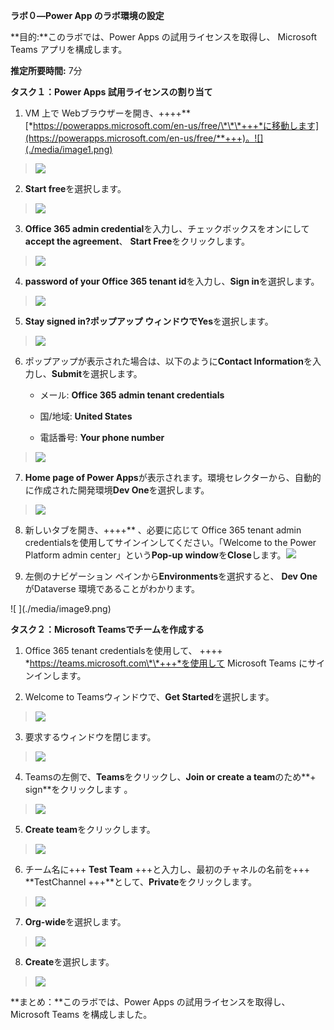 **ラボ０―Power App のラボ環境の設定**

**目的:**このラボでは、Power Apps の試用ライセンスを取得し、 Microsoft
Teams アプリを構成します。

**推定所要時間:** 7分

**タスク１：Power Apps 試用ライセンスの割り当て**

1.  VM 上で Webブラウザーを開き、++++\*\*
    [*https://powerapps.microsoft.com/en-us/free/\*\*\*+++*に移動します](https://powerapps.microsoft.com/en-us/free/**+++)。![](./media/image1.png)

> ![](./media/image1.png)

2.  **Start free**を選択します。

> ![](./media/image2.png)

3.  **Office 365 admin
    credential**を入力し、チェックボックスをオンにして**accept the
    agreement**、 **Start Free**をクリックします。

> ![](./media/image3.png)

4.  **password of your Office 365 tenant id**を入力し、**Sign
    in**を選択します。

> ![](./media/image4.png)

5.  **Stay signed in?**ポップアップ ウィンドウで**Yes**を選択します。

> ![](./media/image5.png)

6.  ポップアップが表示された場合は、以下のように**Contact
    Information**を入力し、**Submit**を選択します。

    - メール: **Office 365 admin tenant credentials**

    - 国/地域: **United States**

    - 電話番号: **Your phone number**

> ![](./media/image6.png)

7.  **Home page of Power
    Apps**が表示されます。環境セレクターから、自動的に作成された開発環境**Dev
    One**を選択します。

> ![](./media/image7.png)

8.  新しいタブを開き、++++\*\* 、必要に応じて Office 365 tenant admin
    credentialsを使用してサインインしてください。「Welcome to the Power
    Platform admin center」という**Pop-up
    window**を**Close**します。![](./media/image8.png)

9.  左側のナビゲーション ペインから**Environments**を選択すると、 **Dev
    One** がDataverse 環境であることがわかります。

\![ \](./media/image9.png)

**タスク２：Microsoft Teamsでチームを作成する**

1.  Office 365 tenant credentialsを使用して、 ++++
    *https://teams.microsoft.com\*\*+++*を使用して Microsoft Teams
    にサインインします。

2.  Welcome to Teamsウィンドウで、**Get Started**を選択します。

> ![](./media/image9.png)

3.  要求するウィンドウを閉じます。

> ![](./media/image10.png)

4.  Teamsの左側で、**Teams**をクリックし、**Join or create a
    team**のため**+ sign**をクリックします 。

> ![](./media/image11.png)

5.  **Create team**をクリックします。

> ![](./media/image12.png)

6.  チーム名に+++ **Test Team** +++と入力し、最初のチャネルの名前を+++
    **TestChannel +++**として、**Private**をクリックします。

> ![](./media/image13.png)

7.  **Org-wide**を選択します。

> ![](./media/image14.png)

8.  **Create**を選択します。

> ![](./media/image15.png)

**まとめ：**このラボでは、Power Apps の試用ライセンスを取得し、Microsoft
Teams を構成しました。
